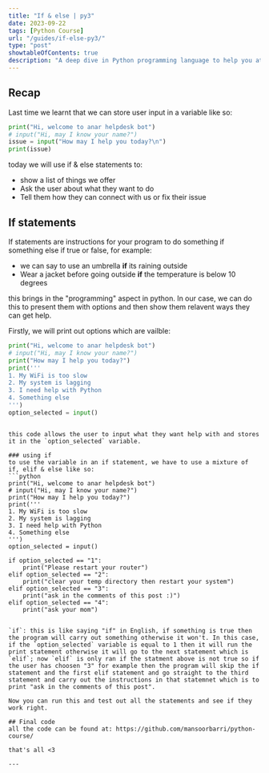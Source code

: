 ```yaml
---
title: "If & else | py3"
date: 2023-09-22
tags: [Python Course]
url: "/guides/if-else-py3/"
type: "post"
showtableOfContents: true
description: "A deep dive in Python programming language to help you at your IT journey"
---
```


## Recap
Last time we learnt that we can store user input in a variable like so: 
```python 
print("Hi, welcome to anar helpdesk bot")
# input("Hi, may I know your name?")
issue = input("How may I help you today?\n")
print(issue)
```
today we will use if & else statements to: 
- show a list of  things we offer
- Ask the user about what they want to do
- Tell them how they can connect with us or fix their issue

## If statements 
If statements are instructions for your program to do something if something else if true or false, for example:
- we can say to use an umbrella **if** its raining outside
- Wear a jacket before going outside **if** the temperature is below 10 degrees

this brings in the "programming" aspect in python. In our case, we can do this to present them with options and then show them relavent ways they can get help. 

Firstly, we will print out options which are vailble: 

```python
print("Hi, welcome to anar helpdesk bot")
# input("Hi, may I know your name?")
print("How may I help you today?")
print('''
1. My WiFi is too slow
2. My system is lagging
3. I need help with Python
4. Something else
''')
option_selected = input()
```
```

this code allows the user to input what they want help with and stores it in the `option_selected` variable. 

### using if 
to use the variable in an if statement, we have to use a mixture of if, elif & else like so: 
```python
print("Hi, welcome to anar helpdesk bot")
# input("Hi, may I know your name?")
print("How may I help you today?")
print('''
1. My WiFi is too slow
2. My system is lagging
3. I need help with Python
4. Something else
''')
option_selected = input()

if option_selected == "1": 
    print("Please restart your router")
elif option_selected == "2":
    print("clear your temp directory then restart your system")
elif option_selected == "3":
    print("ask in the comments of this post :)")
elif option_selected == "4": 
    print("ask your mom")
```
```

`if`: this is like saying "if" in English, if something is true then the program will carry out something otherwise it won't. In this case, if the `option_selected` variable is equal to 1 then it will run the print statement otherwise it will go to the next statement which is `elif`; now `elif` is only ran if the statment above is not true so if the user has choosen "3" for example then the program will skip the if statement and the first elif statement and go straight to the third statement and carry out the instructions in that statemnet which is to print "ask in the comments of this post". 

Now you can run this and test out all the statements and see if they work right. 

## Final code 
all the code can be found at: https://github.com/mansoorbarri/python-course/

that's all <3

---
